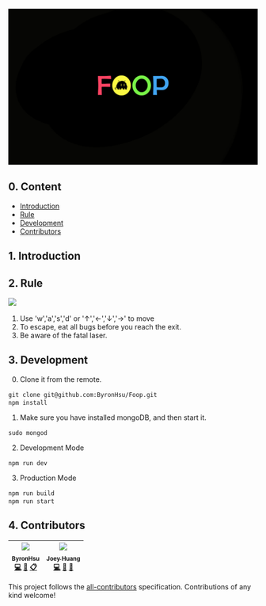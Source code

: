 <p align="center"><img src="media/big.png"/></p>

## 0. Content
- [Introduction](#1-introductionn)
- [Rule](#2-rule)
- [Development](#3-development)
- [Contributors](#4-contributors)

## 1. Introduction
## 2. Rule
<img src="media/rule.png" width="600">

1. Use 'w','a','s','d' or '↑','←','↓','→' to move
2. To escape, eat all bugs before you reach the exit.
3. Be aware of the fatal laser. 
## 3. Development
0. Clone it from the remote.
```
git clone git@github.com:ByronHsu/Foop.git
npm install
```
1. Make sure you have installed mongoDB, and then start it.
```
sudo mongod
```
2. Development Mode
```
npm run dev
```
3. Production Mode
```
npm run build
npm run start
```
## 4. Contributors
<!-- ALL-CONTRIBUTORS-LIST:START - Do not remove or modify this section -->
<!-- prettier-ignore -->
| [<img src="https://avatars3.githubusercontent.com/u/24364830?v=4" width="100px;"/><br /><sub><b>ByronHsu</b></sub>](https://github.com/ByronHsu)<br />[💻](https://github.com/ByronHsu/Foop/commits?author=ByronHsu "Code") [📖](https://github.com/ByronHsu/Foop/commits?author=ByronHsu "Documentation") [📋](#eventOrganizing-ByronHsu "Event Organizing") | [<img src="https://avatars1.githubusercontent.com/u/24410752?v=4" width="100px;"/><br /><sub><b>Joey Huang</b></sub>](https://github.com/csiejoey)<br />[💻](https://github.com/ByronHsu/Foop/commits?author=csiejoey "Code") [📖](https://github.com/ByronHsu/Foop/commits?author=csiejoey "Documentation") [🤔](#ideas-csiejoey "Ideas, Planning, & Feedback") |
| :---: | :---: |
<!-- ALL-CONTRIBUTORS-LIST:END -->

This project follows the [all-contributors](https://github.com/kentcdodds/all-contributors) specification. Contributions of any kind welcome!